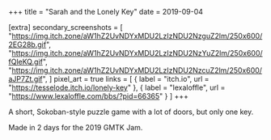 +++
title = "Sarah and the Lonely Key"
date = 2019-09-04

[extra]
secondary_screenshots = [
	"https://img.itch.zone/aW1hZ2UvNDYxMDU2LzIzNDU2NzguZ2lm/250x600/2EG28b.gif",
	"https://img.itch.zone/aW1hZ2UvNDYxMDU2LzIzNDU2NzYuZ2lm/250x600/fQleKQ.gif",
	"https://img.itch.zone/aW1hZ2UvNDYxMDU2LzIzNDU2NzcuZ2lm/250x600/aJP7Zt.gif",
]
pixel_art = true
links = [
	{ label = "itch.io", url = "https://tesselode.itch.io/lonely-key" },
	{ label = "lexaloffle", url = "https://www.lexaloffle.com/bbs/?pid=66365" }
]
+++

A short, Sokoban-style puzzle game with a lot of doors, but only one key.

Made in 2 days for the 2019 GMTK Jam.
